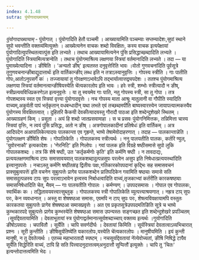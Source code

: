 ```yaml
---
index: 4.1.48
sutra: पुंयोगादाख्यायाम्

---
```

_पुंयोगादाख्यायाम्_ - पुंयोगात् । पुंयोगादिति हेतौ पञ्चमी । आख्यायामिति पञ्चम्याः सप्तम्यादेशः,सुपां स्थाने सुपो भवन्तीति वक्तव्य॑मित्युक्तेः । आख्येत्यनेन वाचकः शब्दो विवक्षितः, कस्य वाचक इत्यपेक्षायां पुंयोगादित्युपस्थितत्वात्पुंस इति लभ्यते । तथाच आख्यायामित्यनेन पुंसि प्रसिद्धाच्छब्दादिति लभ्यते । पुंयोगादिति स्त्रियामित्यत्रान्वेति । तथाच पुंयोगमाश्रित्य लक्षणया स्त्रियां वर्तमानादिति लभ्यते । तदा — या पुमाख्येत्यादिना । ङीषिति । 'अन्यतो ङीष्' इत्यतस्त दनुवृत्तेरिति भावः ।वोतो गुणवचना॑दिति पूर्वसूत्रे तुगुणवचनान्ङीबाद्युदात्तार्थः॑ इति वार्तिकान्ङीप् लब्ध इति न तत्राऽस्यानुवृत्तिः । गोपस्य स्त्रीति । गाः पातीति गोपः,आतोऽनुपसर्गे कः॑ । तज्जायायां तु गोरक्षणाऽभावेऽपि तद्भार्यात्वात्तद्व्यपदेशः । ततश्च पुंयोगमाश्रित्य लक्षणया स्त्रियां वर्तमानत्वान्ङीषियस्येति चे॑त्यकारलोप इति भावः । हरेः स्त्री, शम्भोः स्त्रीत्यादौ न ङीष्, स्त्रीप्रत्ययविधिप्रकरणेऽत इत्यनुवृत्तेः । या तु स्वयमेव गाः पाति, नतु गोपस्य स्त्री, सा तु गोपा । तत्र गोपशब्दस्य स्वत एव स्त्रियां वृत्त्या पुंयोगादवृत्तेः । नच गोपस्य माता आश्रूः मातुलानी वा गौपीति स्यादिति वाच्यम्,अकुर्वती पापं भर्तृकृतान् वधबन्धादीन् यथा लभते एवं तच्छब्दमपी॑ति बाष्यस्वारस्येन जायापत्यात्मकस्यैव पुंयोगस्य विवक्षितत्वात् । दुहितरि कैकयी देवकीत्यादयस्तु गौरादौ पाठआ इति शब्देन्दुशेखरे स्थितम् । आख्याग्रहणं किम्  । प्रसूता । अयं हि शब्दो जातप्रसवामाहा । स च प्रसवः पुंयोगनिमित्तकः, तन्निमित्ता चास्य स्त्रियां वृत्तिः, न त्वयं पुंसि प्रसिद्धः, अतो न ङीष् । अत्रगोपालकादीनां प्रतिषेधः॑ इति वार्तिकम् । अत्र आदिपदेन अआपालिकेत्यादयः पालकान्ता एव गृह्रन्ते, भाष्ये तेषामेवोदाहरणात् । तदाह — पालकान्तान्नेति ।पुंयोगलक्षण ङी॑षिति शेषः । गोपालिकेति । गोपालकस्य स्त्रीत्यर्थः । ननु पालयतीति पालकः, कर्तरि ण्वुल्, 'युवोरनाकौ' इत्यकादेशः । 'णेरनिटि' इति णिलोपः । गवां पालक इति विग्रहे षष्ठीसमासे सुपो लुकि गोपालकशब्दः । तत्र किं शेषे षष्ठी, उत 'कर्तृकर्मणोः कृति' इति कर्मणि षष्ठी  । न तावदाद्यः, प्रत्ययलक्षणमाश्रित्य टापः समासावयवात् पालकशब्दादुत्पन्नसुपः परत्वेन असुप इति निषेधात्प्रत्ययस्था॑दिति इत्त्वानुपपत्तेः । नचाऽस्तु कर्मणि षष्ठीत#इ द्वितीयः पक्षः,गतिकारकोपपदानां कृद्भिः सह समासवचनं प्राक्सुबुत्वपत्तेः॑ इति वचनेन सुबुत्पत्तेः प्रागेव पालकशब्देन प्रातिपदिकेन गवामिति षष्ठ्याः समासे सति समासदुत्पन्नस्य टापः सुपः परत्वाऽभावेन इत्त्वस्य निर्बाधत्वादिति वाच्यं,तृजकाभ्यां कर्तरी॑ति कारकषष्ठ्याः समासनिषेधादिति चेत्, मैवम् — गाः पालयतीति गोपालः । कर्मण्यण् । उपपदसमासः । गोपाल एव गोपालकः, स्वार्थिकः कः । तद्धितावयवत्त्वात्सुब्लुक् । गोपालकस्य स्त्री गोपालिकेति व्युत्पत्त्याश्रयणात् । नह्रत्र टाप् सुपः परः, केन व्यवधानात् । अस्तु वा शेषषष्ठआ समासः, एवमपि न टाप् सुपः परः, शेषत्वविवक्षायामपि वस्तुतः कारकतया सुबुत्पत्तेः प्रागेव शेषषष्ठआ समासप्रवृत्तेः । अत एव प्रकृतसूत्रेउपपदमतिङि॑ति सूत्रे च भाष्ये कुम्भकारपदे सुबुत्पत्तेः प्रागेव कुम्भस्येति शेषषष्ठआ समास उपन्यस्तः सङ्गच्छत इति शब्देन्दुशेखरे प्रपञ्चितम् ।सूर्याद्देवतायामिति । देवताभूतायां स्त्र पुंयोगाद्वर्तमानात्सूर्यशब्दाच्चाप् वक्तव्य इत्यर्थः ।गुयोगा॑दिति ङीषोऽपवादः । चपावितौ । सूर्येति । चापि सवर्णदीर्घः । देवतायां किमिति । सूर्यस्त्रियां देवतात्वाऽव्यभिचारात् प्रश्नः । सूरी कुन्तीति । ङीषिसूर्यतिष्ये॑ति यकारलोपः,यस्येति चे॑त्यकारलोपः । मानुषीयमिति । इयं कुन्ती मानुषी, न तु देवतेत्यर्थः । एतच्च महाभारतादौ स्पष्टम् । नचसूर्याद्देवतायां ने॑त्येवोच्यतां, ङीषि निषिद्धे टापैव सूर्येति सिद्धेरिति वाच्यं, टापि हि सति पित्त्वादनुदात्तत्वम्अनुदात्तौ सुप्पित्तौ॑ इत्युक्तेः । चापि तु 'चितः' इत्यन्तोदात्तत्वमिति भेदः ।